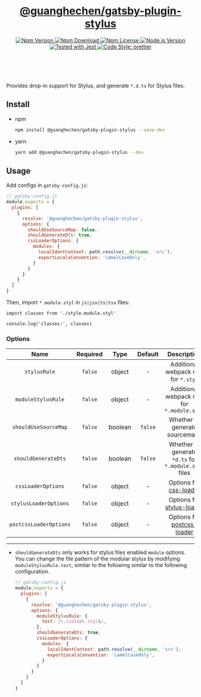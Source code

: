 <header>
  <h1 align="center">
    <a href="https://github.com/guanghechen/gatsby-scaffolds/tree/master/packages/gatsby-plugin-stylus#readme">@guanghechen/gatsby-plugin-stylus</a>
  </h1>
  <div align="center">
    <a href="https://www.npmjs.com/package/@guanghechen/gatsby-plugin-stylus">
      <img
        alt="Npm Version"
        src="https://img.shields.io/npm/v/@guanghechen/gatsby-plugin-stylus.svg"
      />
    </a>
    <a href="https://www.npmjs.com/package/@guanghechen/gatsby-plugin-stylus">
      <img
        alt="Npm Download"
        src="https://img.shields.io/npm/dm/@guanghechen/gatsby-plugin-stylus.svg"
      />
    </a>
    <a href="https://www.npmjs.com/package/@guanghechen/gatsby-plugin-stylus">
      <img
        alt="Npm License"
        src="https://img.shields.io/npm/l/@guanghechen/gatsby-plugin-stylus.svg"
      />
    </a>
    <a href="https://github.com/nodejs/node">
      <img
        alt="Node.js Version"
        src="https://img.shields.io/node/v/@guanghechen/gatsby-plugin-stylus"
      />
    </a>
    <a href="https://github.com/facebook/jest">
      <img
        alt="Tested with Jest"
        src="https://img.shields.io/badge/tested_with-jest-9c465e.svg"
      />
    </a>
    <a href="https://github.com/prettier/prettier">
      <img
        alt="Code Style: prettier"
        src="https://img.shields.io/badge/code_style-prettier-ff69b4.svg?style=flat-square"
      />
    </a>
  </div>
</header>
<br/>


Provides drop-in support for Stylus, and generate `*.d.ts` for Stylus files.

## Install

* npm

  ```bash
  npm install @guanghechen/gatsby-plugin-stylus --save-dev
  ```

* yarn

  ```bash
  yarn add @guanghechen/gatsby-plugin-stylus --dev
  ```

## Usage

Add configs in `gatsby-config.js`:

```javascript
// gatsby-config.js
module.exports = {
  plugins: [
    {
      resolve: '@guanghechen/gatsby-plugin-stylus',
      options: {
        shouldUseSourceMap: false,
        shouldGenerateDts: true,
        cssLoaderOptions: {
          modules: {
            localIdentContext: path.resolve(__dirname, 'src'),
            exportLocalsConvention: 'camelCaseOnly',
          }
        }
      }
    }
  ]
}
```

Then, import `*.module.styl` in `js|jsx|ts|tsx` files:

```tsx
import classes from './style.module.styl'

console.log('classes:', classes)
```

### Options

Name                    | Required  | Type    | Default |  Description
:----------------------:|:---------:|:-------:|:-------:|:------------------:
`stylusRule`            | `false`   | object  | -       | Additional webpack rule for `*.styl`
`moduleStylusRule`      | `false`   | object  | -       | Additional webpack rule for `*.module.styl`
`shouldUseSourceMap`    | `false`   | boolean | `false` | Whether to generate sourcemaps
`shouldGenerateDts`     | `false`   | boolean | `false` | Whether to generate `*d.ts` for `*.module.styl` files
`cssLoaderOptions`      | `false`   | object  | -       | Options for [css-loader][]
`stylusLoaderOptions`   | `false`   | object  | -       | Options for [stylus-loader][]
`postcssLoaderOptions`  | `false`   | object  | -       | Options for [postcss-loader][]

---

* `shouldGenerateDts` only works for stylus files enabled `module` options. You
  can change the file pattern of the modular stylus by modifying
  `moduleStylusRule.test`, similar to the following similar to the following
  configuration.

  ```javascript {7}
  // gatsby-config.js
  module.exports = {
    plugins: [
      {
        resolve: '@guanghechen/gatsby-plugin-stylus',
        options: {
          moduleStylusRule: {
            test: /\.custom\.styl$/,
          },
          shouldGenerateDts: true,
          cssLoaderOptions: {
            modules: {
              localIdentContext: path.resolve(__dirname, 'src'),
              exportLocalsConvention: 'camelCaseOnly',
            }
          }
        }
      }
    ]
  }
  ```


[homepage]: https://github.com/guanghechen/gatsby-scaffolds/tree/master/packages/gatsby-plugin-stylus#readme
[css-loader]: https://github.com/webpack-contrib/css-loader
[postcss-loader]: https://github.com/webpack-contrib/postcss-loader
[stylus-loader]: https://github.com/webpack-contrib/stylus-loader
